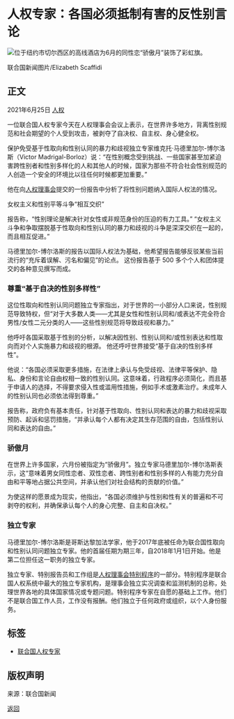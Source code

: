 # 人权专家：各国必须抵制有害的反性别言论

![位于纽约市切尔西区的高线酒店为6月的同性恋“骄傲月”装饰了彩虹旗。](https://global.unitednations.entermediadb.net/assets/mediadb/services/module/asset/downloads/preset/assets/2019/06/17-June-2019_RainBow-bunting_Highline-Hotel.jpg/image1024x768.jpg)

联合国新闻图片/Elizabeth Scaffidi

## 正文

2021年6月25日 [人权](/zh/news/topic/human-rights)

一位联合国人权专家今天在人权理事会会议上表示，在世界许多地方，背离性别规范和社会期望的个人受到攻击，被剥夺了自决权、自主权、身心健全权。

保护免受基于性取向和性别认同的暴力和歧视独立专家维克托·马德里加尔-博尔洛斯（Victor Madrigal-Borloz）说：“在性别概念受到挑战、一些国家甚至加紧迫害跨性别者和性别多样化的人和其他人的时候，国家为那些不符合社会性别规范的人创造一个安全的环境比以往任何时候都更加重要。”

他在向[人权理事会](https://www.ohchr.org/CH/HRBodies/HRC/Pages/Home.aspx)提交的一份报告中分析了将性别问题纳入国际人权法的情况。

女权主义和性别平等斗争“相互交织”

报告称，“性别理论是解决针对女性或非规范身份的压迫的有力工具。” “女权主义斗争和争取摆脱基于性取向和性别认同的暴力和歧视的斗争是深深交织在一起的，而且相互促进。”

马德里加尔-博尔洛斯的报告以国际人权法为基础，他希望报告能够反驳某些当前流行的“充斥着误解、污名和偏见”的论点。 这份报告基于 500 多个个人和团体提交的各种意见撰写而成。

### 尊重“基于自决的性别多样性”

这位性取向和性别认同问题独立专家指出，对于世界的一小部分人口来说，性别规范导致特权，但“对于大多数人类——尤其是女性和性别认同和/或表达不完全符合男性/女性二元分类的人——这些性别规范将导致歧视和暴力。”

他呼吁各国采取基于性别的分析，以解决因性别、性别认同和/或性别表达和性取向而对个人实施暴力和歧视的根源。 他还呼吁世界接受“基于自决的性别多样性”。

他说：“各国必须采取更多措施，在法律上承认与免受歧视、法律平等保护、隐私、身份和言论自由权相一致的性别认同。这意味着，行政程序必须简化，而且基于申请人的选择，不得要求侵入性或滥用性措施，例如手术或激素治疗。未成年人的性别认同也必须依法得到尊重。”

报告称，政府负有基本责任，针对基于性取向、性别认同和表达的暴力和歧视采取预防、起诉和惩罚措施，“并承认每个人都有决定其生存范围的自由，包括性别认同和表达的自由。”

### 骄傲月

在世界上许多国家，六月份被指定为“骄傲月”。独立专家马德里加尔-博尔洛斯表示，这“意味着男女同性恋者、双性恋者、跨性别者和性别多样的人有能力充分自由和平等地占据公共空间，并承认他们对社会结构的贡献的价值。”

为使这样的愿景成为现实，他指出，“各国必须维护与性别和性有关的普遍和不可剥夺的权利，并确保承认每个人的身心完整、自主和自决权。”

### 独立专家

马德里加尔-博尔洛斯是哥斯达黎加法学家，他于2017年底被任命为联合国性取向和性别认同问题独立专家。他的首届任期为期三年，自2018年1月1日开始。他是第二位担任这一职务的独立专家。

独立专家、特别报告员和工作组是[人权理事会特别程序](https://www.ohchr.org/CH/HRBodies/SP/Pages/Welcomepage.aspx)的一部分。特别程序是联合国人权系统中最大的独立专家机构，是理事会独立实况调查和监测机制的总称，处理世界各地的具体国家情况或专题问题。特别程序专家在自愿的基础上工作。他们不是联合国工作人员，工作没有报酬。他们独立于任何政府或组织，以个人身份服务。

## 标签
- [联合国人权专家](/zh/tags/lianheguorenquanzhuanjia)

## 版权声明
来源：联合国新闻

[返回](https://news.un.org/zh/story/2021/06/1086792)